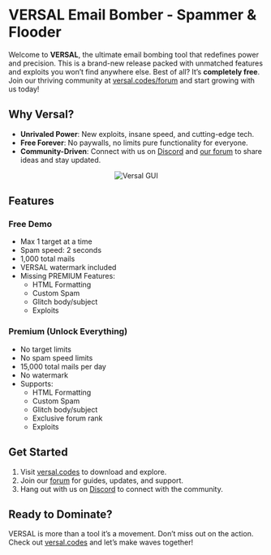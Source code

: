 
# VERSAL Email Bomber - Spammer & Flooder

Welcome to **VERSAL**, the ultimate email bombing tool that redefines power and precision. This is a brand-new release packed with unmatched features and exploits you won’t find anywhere else. Best of all? It’s **completely free**. Join our thriving community at [versal.codes/forum](https://versal.codes/forum) and start growing with us today!

## Why Versal?
- **Unrivaled Power**: New exploits, insane speed, and cutting-edge tech.
- **Free Forever**: No paywalls, no limits pure functionality for everyone.
- **Community-Driven**: Connect with us on [Discord](https://dc.gg/versal/) and [our forum](https://versal.codes/forum) to share ideas and stay updated.
<p align="center"> <img src="https://i.imgur.com/o2EBJpa.png" alt="Versal GUI"> </p>

## Features
### Free Demo
- Max 1 target at a time
- Spam speed: 2 seconds
- 1,000 total mails
- VERSAL watermark included
- Missing PREMIUM Features:
  - HTML Formatting
  - Custom Spam
  - Glitch body/subject
  - Exploits

### Premium (Unlock Everything)
- No target limits
- No spam speed limits
- 15,000 total mails per day
- No watermark
- Supports:
  - HTML Formatting
  - Custom Spam
  - Glitch body/subject
  - Exclusive forum rank
  - Exploits

## Get Started
1. Visit [versal.codes](https://versal.codes/) to download and explore.
2. Join our [forum](https://versal.codes/forum) for guides, updates, and support.
3. Hang out with us on [Discord](https://dc.gg/versal/) to connect with the community.

## Ready to Dominate?
VERSAL is more than a tool it’s a movement. Don’t miss out on the action. Check out [versal.codes](https://versal.codes/) and let’s make waves together!
